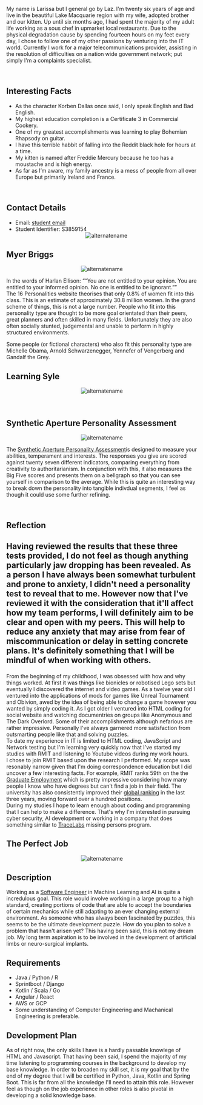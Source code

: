 <!DOCTYPE html>
<html>
<head>
<link rel="stylesheet" type="text/css" href="style0.css">
<link href="https://fonts.googleapis.com/css?family=Teko&display=swap" rel="stylesheet" type='text/css'>
</head>
<body>
<div id ="cv">
<section>
 <article>
<div class="sectionTitle><h1>An Introduction</h1></div>
<div class="sectionContent">
<p> My name is Larissa but I general go by Laz. I'm twenty six years of age and live in the beautiful Lake Macquarie region with my wife, adopted brother and our kitten. Up until six months ago, I had spent the majority of my adult life working as a sous chef in upmarket local restaurants. Due to the physical degradation cause by spending fourteen hours on my feet every day, I chose to follow one of my other passions by venturing into the IT world. Currently I work for a major telecommunications provider, assisting in the resolution of difficulties on a nation wide government network; put simply I'm a complaints specialist.</p>
<br>
<div class=sectionTitle><h2>Interesting Facts</h2></div>
<ul>
 <li> As the character Korben Dallas once said, I only speak English and Bad English.</li>
<li>  My highest education completion is a Certificate 3 in Commercial Cookery.</li>
<li> One of my greatest accomplishments was learning to play Bohemian Rhapsody on guitar.</li>
<li>I have this terrible habbit of falling into the Reddit black hole for hours at a time.</li>
<li> My kitten is named after Freddie Mercury because he too has a moustache and is high energy.</li>
<li> As far as I’m aware, my family ancestry is a mess of people from all over Europe but primarily Ireland and France.</li>
</ul>
<br>
<div class=sectionTitle><h2>Contact Details</h2></div>
<ul>
 <li>Email: <a href="mailto: S3859154@student.rmit.edu.au" target:"_blank"> student email</a></li>
 <li>Student Identifier: S3859154 </li>
<center>
<img src "filename.jpg" alt="alternatename"/>
</center>
</article>
</div>
</section>
<section>
<div class="sectionTitle><h1>Personality</h1></div>
<div class="sectionContent">
<article>
<div class=sectionTitle><h2>Myer Briggs</h2></div>
<center>
<img src "filename.jpg" alt="alternatename"/>
</center>
<p>In the words of Harlan Ellison: <q>“You are not entitled to your opinion. You are entitled to your informed opinion. No one is entitled to be ignorant.”</q> 
<br>
The 16 Personalities website theorises that only 0.8% of women fit into this class. This is an estimate of approximately 30.8 million women. In the grand scheme of things, this is not a large number. People who fit into this personality type are thought to be more goal orientated than their peers, great planners and often skilled in many fields. Unfortunately they are also often socially stunted, judgemental and unable to perform in highly structured environments.

Some people (or fictional characters) who also fit this personality type are Michelle Obama, Arnold Schwarzenegger, Yennefer of Vengerberg and Gandalf the Grey.
<br>
<div class=sectionTitle><h2>Learning Syle</h2></div>
<center>
<img src="filename.jpg" alt="alternatename"/>
</center>
<br>
<br>
<div class=sectionTitle><h2>Synthetic Aperture Personality Assessment</div>
<center>
<img src="filename.jpg" alt="alternatename"/>
</center>
<p> The <a href="https://sapa-project.org/info/faq.html#sapamean" target="_blank"> Synthetic Aperture Personality Assessment</a>is designed to measure your abilities, temperament and interests. The responses you give are scored against twenty seven different indicators, comparing everything from creativity to authoritarianism. In conjunction with this, it also measures the Big Five scores and presents them on a bellgraph so that you can see yourself in comparison to the average. While this is quite an interesting way to break down the personality into tangible indivdual segments, I feel as though it could use some further refining.</p>
<br>
<div class=sectionTitle><h2>Reflection<h2>
<p> Having reviewed the results that these three tests provided, I do not feel as though anything particularly jaw dropping has been revealed. As a person I have always been somewhat turbulent and prone to anxiety, I didn't need a personality test to reveal that to me. However now that I've reviewed it with the consideration that it'll affect how my team performs, I will definitely aim to be clear and open with my peers. This will help to reduce any anxiety that may arise from fear of miscommunication or delay in setting concrete plans. It's definitely something that I will be mindful of when working with others.</p
</article>
</div>
</section>
<div class="sectionContent">
<div class="sectionTitle><h1>Interest In IT</h1></div>
<div class="sectionContent">
<article>
<p>From the beginning of my childhood, I was obsessed with how and why things worked. At first it was things like bionicles or robotised Lego sets but eventually I discovered the internet and video games. As a twelve year old I ventured into the applications of mods for games like Unreal Tournament and Obivion, awed by the idea of being able to change a game however you wanted by simply coding it. As I got older I ventured into HTML coding for social website and watching documentries on groups like Anonymous and The Dark Overlord. Some of their accomplishments although nefarious are rather impressive. Personally I've always garnered more satisfaction from outsmarting people like that and solving puzzles.
<br>
To date my experience in IT is limited to HTML coding, JavaScript and Network testing but I'm learning very quickly now that I've started my studies with RMIT and listening to Youtube videos during my work hours.
<br>
I chose to join RMIT based upon the research I performed. My scope was resonably narrow given that I'm doing correspondence education but I did uncover a few interesting facts. For example, RMIT ranks 59th on the the <a href="https://www.rmit.edu.au/about/our-education/reputation-and-rankings/reputation-and-rankings" target="_blank">Graduate Employment</a> which is pretty impressive considering how many people I know who have degrees but can't find a job in their field. The university has also consistently improved their <a href="https://www.mastersportal.com/rankings-reviews/11792/rmit-university.html" target="_blank">global ranking</a> in the last three years, moving forward over a hundred positions.
<br>
During my studies I hope to learn enough about coding and programming that I can help to make a difference. That's why I'm interested in pursuing cyber security, AI development or working in a company that does something similar to <a href="https://www.vice.com/en_au/article/qvmm3x/hackers-hunting-missing-people-osint-defcon-tracelabs" target="_blank">TraceLabs</a> missing persons program.
</p>
</article>
</section>
<section>
<div class=sectionTitle><h1>The Perfect Job</h1></div>
<div class="sectionContent">
<article>
<center>
<img src="filename.jpg" alt="alternatename"/>
</center>
<div class=sectionTitle><h2>Description</h2></div>
<p>Working as a <a href="https://www.seek.com.au/job/40986652?type=standard#searchRequestToken=f52cdb3b-b275-4679-b22e-d2aa46ab16af" target="_blank">Software Engineer</a> in Machine Learning and AI is quite a incredulous goal. This role would involve working in a large group to a high standard, creating portions of code that are able to accept the boundaries of certain mechanics while still adapting to an ever changing external environment. As someone who has always been fascinated by puzzles, this seems to be the ultimate development puzzle. How do you plan to solve a problem that hasn't arisen yet? This having been said, this is not my dream job. My long term aspiration is to be involved in the development of artificial limbs or neuro-surgical implants.</p>
<div class=sectionTitle><h2>Requirements</h2> </div>
<ul>
 <li>Java / Python / R</li>
<li>Sprintboot / Django</li>
<li>Kotlin / Scala / Go</li>
<li>Angular / React</li>
<li>AWS or GCP</li>
<li>Some understanding of Computer Engineering and Machanical Engineering is preferable.</li>
</ul>
<div class=sectionTitle><h2>Development Plan</h2></div>
<p>As of right now, the only skills I have is a hardly passable knowlege of HTML and Javascript. That having been said, I spend the majority of my time listening to programming courses in the background to develop my base knowledge. In order to broaden my skill set, it is my goal that by the end of my degree that I will be certified in Python, Java, Kotlin and Spring Boot. This is far from all the knowledge I'll need to attain this role. However feel as though on the job experience in other roles is also pivotal in developing a solid knowledge base.</p>
</article>
</section>
                                                                                                                                                    </body>
